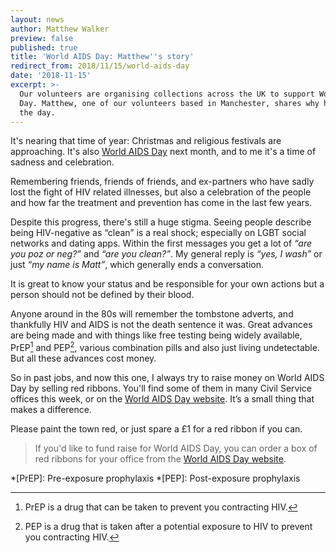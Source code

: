 ```yaml
---
layout: news
author: Matthew Walker
preview: false
published: true
title: 'World AIDS Day: Matthew''s story'
redirect_from: 2018/11/15/world-aids-day
date: '2018-11-15'
excerpt: >-
  Our volunteers are organising collections across the UK to support World AIDS
  Day. Matthew, one of our volunteers based in Manchester, shares why he's marking
  the day.
---
```

It's nearing that time of year: Christmas and religious festivals are approaching. It's also [World AIDS Day](https://www.worldaidsday.org) next month, and to me it's a time of sadness and celebration. 

Remembering friends, friends of friends, and ex-partners who have sadly lost the fight of HIV related illnesses, but also a celebration of the people and how far the treatment and prevention has come in the last few years.  

Despite this progress, there's still a huge stigma. Seeing people describe being HIV-negative as “clean” is a real shock; especially on LGBT social networks and dating apps. Within the first messages you get a lot of *“are you poz or neg?”* and *“are you clean?”*. My general reply is *“yes, I wash”* or just *“my name is Matt”*, which generally ends a conversation. 

It is great to know your status and be responsible for your own actions but a person should not be defined by their blood. 

Anyone around in the 80s will remember the tombstone adverts, and thankfully HIV and AIDS is not the death sentence it was. Great advances are being made and with things like free testing being widely available, PrEP[^1] and PEP[^2], various combination pills and also just living undetectable. But all these advances cost money. 

So in past jobs, and now this one, I always try to raise money on World AIDS Day by selling red ribbons. You'll find some of them in many Civil Service offices this week, or on the [World AIDS Day website](https://www.worldaidsday.org/the-red-ribbon). It’s a small thing that makes a difference.

Please paint the town red, or just spare a £1 for a red ribbon if you can.

> If you'd like to fund raise for World AIDS Day, you can order a box of red ribbons for your office from the [World AIDS Day website](https://www.worldaidsday.org/the-red-ribbon).

[^1]: PrEP is a drug that can be taken to prevent you contracting HIV.
[^2]: PEP is a drug that is taken after a potential exposure to HIV to prevent you contracting HIV.

*[PrEP]: Pre-exposure prophylaxis
*[PEP]: Post-exposure prophylaxis
